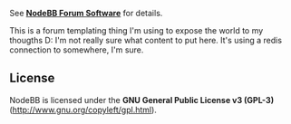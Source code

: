 See [**NodeBB Forum Software**](https://nodebb.org) for details.

This is a forum templating thing I'm using to expose the world to my thougths D: I'm not really sure what content to put here. It's using a redis connection to somewhere, I'm sure.


## License

NodeBB is licensed under the **GNU General Public License v3 (GPL-3)** (http://www.gnu.org/copyleft/gpl.html).
